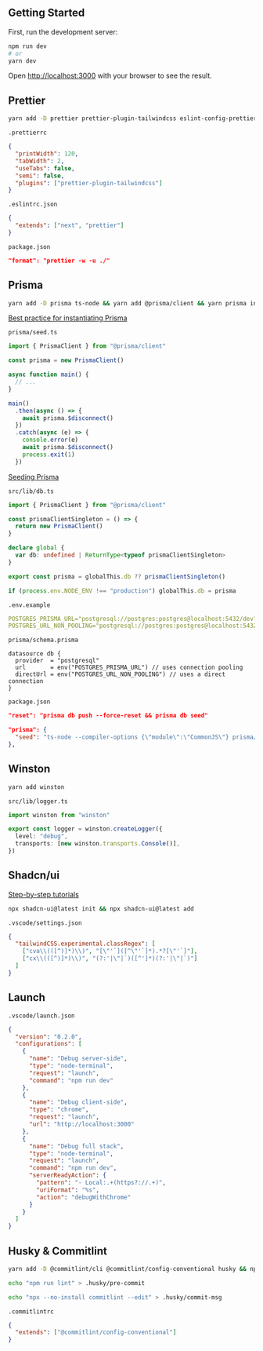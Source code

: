 ## Getting Started

First, run the development server:

```bash
npm run dev
# or
yarn dev
```

Open [http://localhost:3000](http://localhost:3000) with your browser to see the result.

## Prettier

```bash
yarn add -D prettier prettier-plugin-tailwindcss eslint-config-prettier
```

```
.prettierrc
```

```json
{
  "printWidth": 120,
  "tabWidth": 2,
  "useTabs": false,
  "semi": false,
  "plugins": ["prettier-plugin-tailwindcss"]
}
```

```
.eslintrc.json
```

```json
{
  "extends": ["next", "prettier"]
}
```

```
package.json
```

```json
"format": "prettier -w -u ./"
```

## Prisma

```bash
yarn add -D prisma ts-node && yarn add @prisma/client && yarn prisma init
```

[Best practice for instantiating Prisma](https://www.prisma.io/docs/orm/more/help-and-troubleshooting/help-articles/nextjs-prisma-client-dev-practices)

```
prisma/seed.ts
```

```ts
import { PrismaClient } from "@prisma/client"

const prisma = new PrismaClient()

async function main() {
  // ...
}

main()
  .then(async () => {
    await prisma.$disconnect()
  })
  .catch(async (e) => {
    console.error(e)
    await prisma.$disconnect()
    process.exit(1)
  })
```

[Seeding Prisma](https://www.prisma.io/docs/orm/prisma-migrate/workflows/seeding)

```
src/lib/db.ts
```

```ts
import { PrismaClient } from "@prisma/client"

const prismaClientSingleton = () => {
  return new PrismaClient()
}

declare global {
  var db: undefined | ReturnType<typeof prismaClientSingleton>
}

export const prisma = globalThis.db ?? prismaClientSingleton()

if (process.env.NODE_ENV !== "production") globalThis.db = prisma
```

```
.env.example
```

```yaml
POSTGRES_PRISMA_URL="postgresql://postgres:postgres@localhost:5432/dev?schema=public"
POSTGRES_URL_NON_POOLING="postgresql://postgres:postgres@localhost:5432/dev?schema=public"
```

```
prisma/schema.prisma
```

```prisma
datasource db {
  provider  = "postgresql"
  url       = env("POSTGRES_PRISMA_URL") // uses connection pooling
  directUrl = env("POSTGRES_URL_NON_POOLING") // uses a direct connection
}
```

```
package.json
```

```json
"reset": "prisma db push --force-reset && prisma db seed"
```

```json
"prisma": {
  "seed": "ts-node --compiler-options {\"module\":\"CommonJS\"} prisma/seed.ts"
},
```

## Winston

```bash
yarn add winston
```

```
src/lib/logger.ts
```

```ts
import winston from "winston"

export const logger = winston.createLogger({
  level: "debug",
  transports: [new winston.transports.Console()],
})
```

## Shadcn/ui

[Step-by-step tutorials](https://ui.shadcn.com/docs/installation/next)

```bash
npx shadcn-ui@latest init && npx shadcn-ui@latest add
```

```
.vscode/settings.json
```

```json
{
  "tailwindCSS.experimental.classRegex": [
    ["cva\\(([^)]*)\\)", "[\"'`]([^\"'`]*).*?[\"'`]"],
    ["cx\\(([^)]*)\\)", "(?:'|\"|`)([^']*)(?:'|\"|`)"]
  ]
}
```

## Launch

```
.vscode/launch.json
```

```json
{
  "version": "0.2.0",
  "configurations": [
    {
      "name": "Debug server-side",
      "type": "node-terminal",
      "request": "launch",
      "command": "npm run dev"
    },
    {
      "name": "Debug client-side",
      "type": "chrome",
      "request": "launch",
      "url": "http://localhost:3000"
    },
    {
      "name": "Debug full stack",
      "type": "node-terminal",
      "request": "launch",
      "command": "npm run dev",
      "serverReadyAction": {
        "pattern": "- Local:.+(https?://.+)",
        "uriFormat": "%s",
        "action": "debugWithChrome"
      }
    }
  ]
}
```

## Husky & Commitlint

```bash
yarn add -D @commitlint/cli @commitlint/config-conventional husky && npx husky init
```

```bash
echo "npm run lint" > .husky/pre-commit
```

```bash
echo "npx --no-install commitlint --edit" > .husky/commit-msg
```

```
.commitlintrc
```

```json
{
  "extends": ["@commitlint/config-conventional"]
}
```
